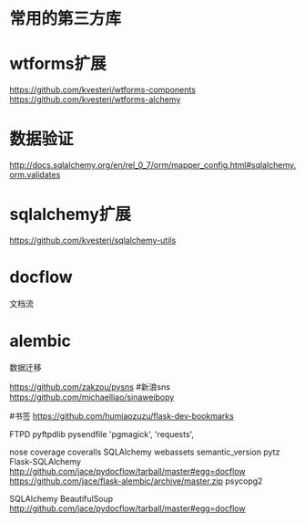 # 常用的第三方库

# wtforms扩展
https://github.com/kvesteri/wtforms-components
https://github.com/kvesteri/wtforms-alchemy

# 数据验证
http://docs.sqlalchemy.org/en/rel_0_7/orm/mapper_config.html#sqlalchemy.orm.validates

# sqlalchemy扩展
https://github.com/kvesteri/sqlalchemy-utils

# docflow
文档流

# alembic
数据迁移

https://github.com/zakzou/pysns
#新浪sns
https://github.com/michaelliao/sinaweibopy

#书签
https://github.com/humiaozuzu/flask-dev-bookmarks

FTPD
pyftpdlib
pysendfile
    'pgmagick',
    'requests',


nose
coverage
coveralls
SQLAlchemy
webassets
semantic_version
pytz
Flask-SQLAlchemy
http://github.com/jace/pydocflow/tarball/master#egg=docflow
https://github.com/jace/flask-alembic/archive/master.zip
psycopg2

SQLAlchemy
BeautifulSoup
http://github.com/jace/pydocflow/tarball/master#egg=docflow
